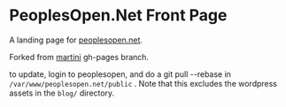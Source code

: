 # PeoplesOpen.Net Front Page

A landing page for [peoplesopen.net](http://peoplesopen.net/).

Forked from [martini](https://github.com/codegangsta/martini) gh-pages branch.

to update, login to peoplesopen, and do a git pull --rebase in ```/var/www/peoplesopen.net/public``` . Note that this excludes the wordpress assets in the ```blog/``` directory.
